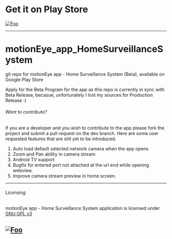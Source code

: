 # Get it on Play Store

[![Foo](https://lh3.googleusercontent.com/oP-cPUAKRhaikPnu6FI3EISNcypEbyxZej3P9xNHvJSzk1F00ArtnYbotDvpEGDCJzJB=s180-rw)](https://play.google.com/store/apps/details?id=com.jairaj.janglegmail.motioneye)

---

# motionEye_app_HomeSurveillanceSystem
git repo for motionEye app - Home Surveillance System (Beta), available on Google Play Store


Apply for the Beta Program for the app as this repo is currently in sync with Beta Release, becasue, unfortunately I lost my sources for Production Release :(

###### Want to contribute?
If you are a developer and you wish to contribute to the app please fork the project and submit a pull request on the dev branch. Here are some user requested features that are still yet to be introduced.

1. Auto load default selected network camera when the app opens
2. Zoom and Pan ability in camera stream
3. Android TV support
4. Bugfix for entered port not attached at the url end while opening webview.
5. Improve camera stream preview in home screen.

---
###### Licensing
motionEye app - Home Surveillance System application is licensed under [GNU GPL v3](https://github.com/JairajJangle/motionEye_app_HomeSurveillanceSystem/blob/master/LICENSE)

[![Foo](https://www.gnu.org/graphics/gplv3-with-text-136x68.png)](https://github.com/JairajJangle/motionEye_app_HomeSurveillanceSystem/blob/master/LICENSE)
---
